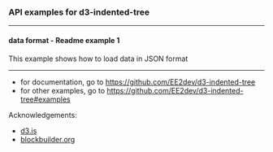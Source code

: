 ### API examples for d3-indented-tree

-------

#### data format - Readme example 1

This example shows how to load data in JSON format

---------

- for documentation, go to https://github.com/EE2dev/d3-indented-tree
- for other examples, go to https://github.com/EE2dev/d3-indented-tree#examples

Acknowledgements:
- [d3.js](https://d3js.org/)
- [blockbuilder.org](https://blockbuilder.org)